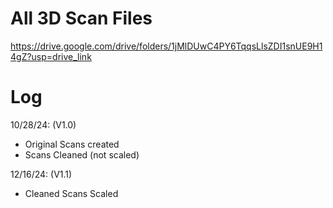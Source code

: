 # All 3D Scan Files

https://drive.google.com/drive/folders/1jMlDUwC4PY6TqqsLlsZDI1snUE9H14gZ?usp=drive_link

# Log

10/28/24: (V1.0)
- Original Scans created
- Scans Cleaned (not scaled)

12/16/24: (V1.1)
- Cleaned Scans Scaled
